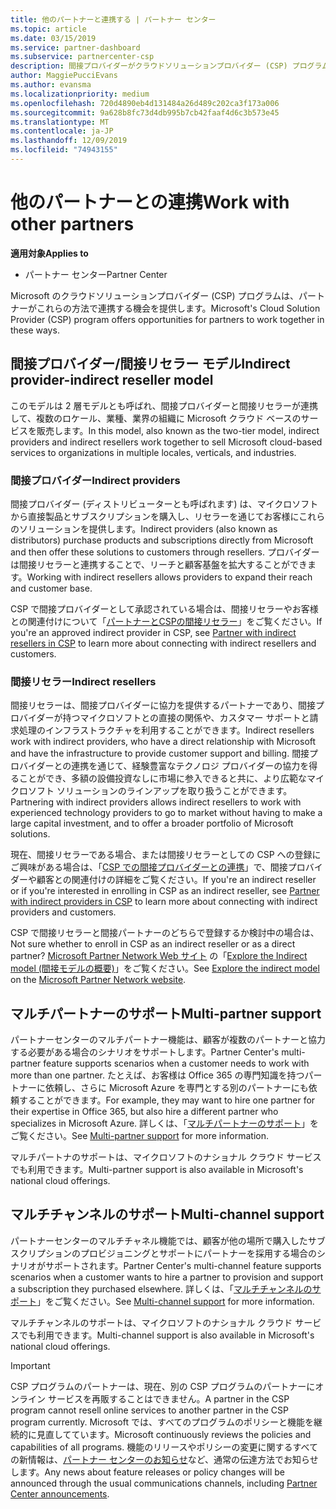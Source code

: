 ```yaml
---
title: 他のパートナーと連携する | パートナー センター
ms.topic: article
ms.date: 03/15/2019
ms.service: partner-dashboard
ms.subservice: partnercenter-csp
description: 間接プロバイダーがクラウドソリューションプロバイダー (CSP) プログラムで間接リセラーと提携し、どのロールが適切かを判断する方法について説明します。
author: MaggiePucciEvans
ms.author: evansma
ms.localizationpriority: medium
ms.openlocfilehash: 720d4890eb4d131484a26d489c202ca3f173a006
ms.sourcegitcommit: 9a628b8fc73d4db995b7cb42faaf4d6c3b573e45
ms.translationtype: MT
ms.contentlocale: ja-JP
ms.lasthandoff: 12/09/2019
ms.locfileid: "74943155"
---
```

# <a name="work-with-other-partners"></a><span data-ttu-id="2d78a-103">他のパートナーとの連携</span><span class="sxs-lookup"><span data-stu-id="2d78a-103">Work with other partners</span></span>

<span data-ttu-id="2d78a-104">**適用対象**</span><span class="sxs-lookup"><span data-stu-id="2d78a-104">**Applies to**</span></span>

-  <span data-ttu-id="2d78a-105">パートナー センター</span><span class="sxs-lookup"><span data-stu-id="2d78a-105">Partner Center</span></span>

<span data-ttu-id="2d78a-106">Microsoft のクラウドソリューションプロバイダー (CSP) プログラムは、パートナーがこれらの方法で連携する機会を提供します。</span><span class="sxs-lookup"><span data-stu-id="2d78a-106">Microsoft's Cloud Solution Provider (CSP) program offers opportunities for partners to work together in these ways.</span></span>

## <a name="indirect-provider-indirect-reseller-model"></a><span data-ttu-id="2d78a-107">間接プロバイダー/間接リセラー モデル</span><span class="sxs-lookup"><span data-stu-id="2d78a-107">Indirect provider-indirect reseller model</span></span>

<span data-ttu-id="2d78a-108">このモデルは 2 層モデルとも呼ばれ、間接プロバイダーと間接リセラーが連携して、複数のロケール、業種、業界の組織に Microsoft クラウド ベースのサービスを販売します。</span><span class="sxs-lookup"><span data-stu-id="2d78a-108">In this model, also known as the two-tier model, indirect providers and indirect resellers work together to sell Microsoft cloud-based services to organizations in multiple locales, verticals, and industries.</span></span> 

### <a name="indirect-providers"></a><span data-ttu-id="2d78a-109">間接プロバイダー</span><span class="sxs-lookup"><span data-stu-id="2d78a-109">Indirect providers</span></span>

<span data-ttu-id="2d78a-110">間接プロバイダー (ディストリビューターとも呼ばれます) は、マイクロソフトから直接製品とサブスクリプションを購入し、リセラーを通じてお客様にこれらのソリューションを提供します。</span><span class="sxs-lookup"><span data-stu-id="2d78a-110">Indirect providers (also known as distributors) purchase products and subscriptions directly from Microsoft and then offer these solutions to customers through resellers.</span></span> <span data-ttu-id="2d78a-111">プロバイダーは間接リセラーと連携することで、リーチと顧客基盤を拡大することができます。</span><span class="sxs-lookup"><span data-stu-id="2d78a-111">Working with indirect resellers allows providers to expand their reach and customer base.</span></span> 

<span data-ttu-id="2d78a-112">CSP で間接プロバイダーとして承認されている場合は、間接リセラーやお客様との関連付けについて「[パートナーとCSPの間接リセラー](indirect-provider-tasks-in-partner-center.md)」をご覧ください。</span><span class="sxs-lookup"><span data-stu-id="2d78a-112">If you're an approved indirect provider in CSP, see [Partner with indirect resellers in CSP](indirect-provider-tasks-in-partner-center.md) to learn more about connecting with indirect resellers and customers.</span></span> 

### <a name="indirect-resellers"></a><span data-ttu-id="2d78a-113">間接リセラー</span><span class="sxs-lookup"><span data-stu-id="2d78a-113">Indirect resellers</span></span> 

<span data-ttu-id="2d78a-114">間接リセラーは、間接プロバイダーに協力を提供するパートナーであり、間接プロバイダーが持つマイクロソフトとの直接の関係や、カスタマー サポートと請求処理のインフラストラクチャを利用することができます。</span><span class="sxs-lookup"><span data-stu-id="2d78a-114">Indirect resellers work with indirect providers, who have a direct relationship with Microsoft and have the infrastructure to provide customer support and billing.</span></span> <span data-ttu-id="2d78a-115">間接プロバイダーとの連携を通じて、経験豊富なテクノロジ プロバイダーの協力を得ることができ、多額の設備投資なしに市場に参入できると共に、より広範なマイクロソフト ソリューションのラインアップを取り扱うことができます。</span><span class="sxs-lookup"><span data-stu-id="2d78a-115">Partnering with indirect providers allows indirect resellers to work with experienced technology providers to go to market without having to make a large capital investment, and to offer a broader portfolio of Microsoft solutions.</span></span> 

<span data-ttu-id="2d78a-116">現在、間接リセラーである場合、または間接リセラーとしての CSP への登録にご興味がある場合は、「[CSP での間接プロバイダーとの連携](indirect-reseller-tasks-in-partner-center.md)」で、間接プロバイダーや顧客との関連付けの詳細をご覧ください。</span><span class="sxs-lookup"><span data-stu-id="2d78a-116">If you're an indirect reseller or if you're interested in enrolling in CSP as an indirect reseller, see [Partner with indirect providers in CSP](indirect-reseller-tasks-in-partner-center.md) to learn more about connecting with indirect providers and customers.</span></span>

<span data-ttu-id="2d78a-117">CSP で間接リセラーと間接パートナーのどちらで登録するか検討中の場合は、</span><span class="sxs-lookup"><span data-stu-id="2d78a-117">Not sure whether to enroll in CSP as an indirect reseller or as a direct partner?</span></span> <span data-ttu-id="2d78a-118">[Microsoft Partner Network Web サイト](https://partner.microsoft.com) の「[Explore the Indirect model (間接モデルの概要)](https://partner.microsoft.com/cloud-solution-provider/indirect)」をご覧ください。</span><span class="sxs-lookup"><span data-stu-id="2d78a-118">See [Explore the indirect model](https://partner.microsoft.com/cloud-solution-provider/indirect) on the [Microsoft Partner Network website](https://partner.microsoft.com).</span></span>   

## <a name="multi-partner-support"></a><span data-ttu-id="2d78a-119">マルチパートナーのサポート</span><span class="sxs-lookup"><span data-stu-id="2d78a-119">Multi-partner support</span></span>

<span data-ttu-id="2d78a-120">パートナーセンターのマルチパートナー機能は、顧客が複数のパートナーと協力する必要がある場合のシナリオをサポートします。</span><span class="sxs-lookup"><span data-stu-id="2d78a-120">Partner Center's multi-partner feature supports scenarios when a customer needs to work with more than one partner.</span></span> <span data-ttu-id="2d78a-121">たとえば、お客様は Office 365 の専門知識を持つパートナーに依頼し、さらに Microsoft Azure を専門とする別のパートナーにも依頼することができます。</span><span class="sxs-lookup"><span data-stu-id="2d78a-121">For example, they may want to hire one partner for their expertise in Office 365, but also hire a different partner who specializes in Microsoft Azure.</span></span> <span data-ttu-id="2d78a-122">詳しくは、「[マルチパートナーのサポート](multipartner.md)」をご覧ください。</span><span class="sxs-lookup"><span data-stu-id="2d78a-122">See [Multi-partner support](multipartner.md) for more information.</span></span>

<span data-ttu-id="2d78a-123">マルチパートナのサポートは、マイクロソフトのナショナル クラウド サービスでも利用できます。</span><span class="sxs-lookup"><span data-stu-id="2d78a-123">Multi-partner support is also available in Microsoft's national cloud offerings.</span></span> 

## <a name="multi-channel-support"></a><span data-ttu-id="2d78a-124">マルチチャンネルのサポート</span><span class="sxs-lookup"><span data-stu-id="2d78a-124">Multi-channel support</span></span>

<span data-ttu-id="2d78a-125">パートナーセンターのマルチチャネル機能では、顧客が他の場所で購入したサブスクリプションのプロビジョニングとサポートにパートナーを採用する場合のシナリオがサポートされます。</span><span class="sxs-lookup"><span data-stu-id="2d78a-125">Partner Center's multi-channel feature supports scenarios when a customer wants to hire a partner to provision and support a subscription they purchased elsewhere.</span></span> <span data-ttu-id="2d78a-126">詳しくは、「[マルチチャンネルのサポート](multichannel.md)」をご覧ください。</span><span class="sxs-lookup"><span data-stu-id="2d78a-126">See [Multi-channel support](multichannel.md) for more information.</span></span>

<span data-ttu-id="2d78a-127">マルチチャンネルのサポートは、マイクロソフトのナショナル クラウド サービスでも利用できます。</span><span class="sxs-lookup"><span data-stu-id="2d78a-127">Multi-channel support is also available in Microsoft's national cloud offerings.</span></span>

> [!IMPORTANT]  
> <span data-ttu-id="2d78a-128">CSP プログラムのパートナーは、現在、別の CSP プログラムのパートナーにオンライン サービスを再販することはできません。</span><span class="sxs-lookup"><span data-stu-id="2d78a-128">A partner in the CSP program cannot resell online services to another partner in the CSP program currently.</span></span> <span data-ttu-id="2d78a-129">Microsoft では、すべてのプログラムのポリシーと機能を継続的に見直してています。</span><span class="sxs-lookup"><span data-stu-id="2d78a-129">Microsoft continuously reviews the policies and capabilities of all programs.</span></span> <span data-ttu-id="2d78a-130">機能のリリースやポリシーの変更に関するすべての新情報は、[パートナー センターのお知らせ](https://partner.microsoft.com/pcv/announcements)など、通常の伝達方法でお知らせします。</span><span class="sxs-lookup"><span data-stu-id="2d78a-130">Any news about feature releases or policy changes will be announced through the usual communications channels, including [Partner Center announcements](https://partner.microsoft.com/pcv/announcements).</span></span>
